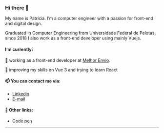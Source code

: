 ### Hi there 👋
My name is Patrícia. I’m a computer engineer with a passion for front-end and digital design.

Graduated in Computer Engineering from Universidade Federal de Pelotas, since 2018 I also work as a front-end developer using mainly Vuejs.

#### I’m currently:
🔭 working as a front-end developer at [Melhor Envio](https://melhorenvio.com.br/).

🌱 improving my skills on Vue 3 and trying to learn React
 
 
#### 📫 You can contact me via:
- [Linkedin](https://www.linkedin.com/in/pm-ribeiro/)
- [E-mail](patricia.mr3.14@gmail.com)

#### 🔗 Other links:
- [Code pen](https://codepen.io/pm-ribeiro)


---

<!--
**pm-ribeiro/pm-ribeiro** is a ✨ _special_ ✨ repository because its `README.md` (this file) appears on your GitHub profile.

Here are some ideas to get you started:
- 🔭 I’m currently working ...
- 🌱 I’m currently learning ...
- 👯 I’m looking to collaborate on ...
- 🤔 I’m looking for help with ...
- 💬 Ask me about ...
- 📫 How to reach me: ...
- 😄 Pronouns: ...
- ⚡ Fun fact: ...
-->
